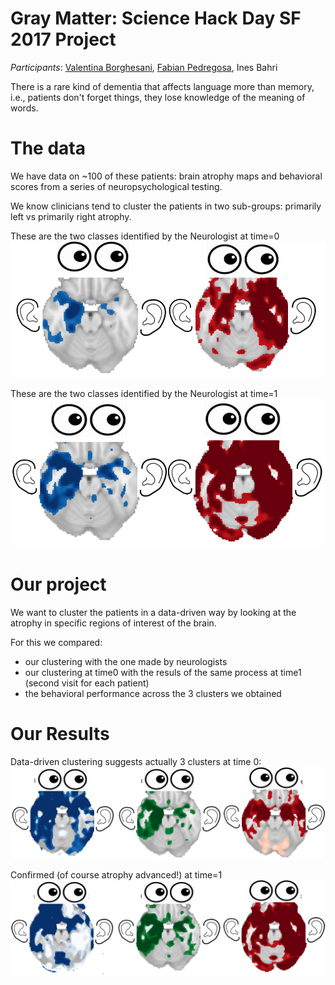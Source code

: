 # Gray Matter: Science Hack Day SF 2017 Project

*Participants*: [Valentina Borghesani](https://twitter.com/vborghesani), [Fabian Pedregosa](https://twitter.com/fpedregosa), Ines Bahri

There is a rare kind of dementia that affects language more than memory, i.e., patients don't forget things, they lose knowledge of the meaning of words.

# The data

We have data on ~100 of these patients: brain atrophy maps and behavioral scores from a series of neuropsychological testing.

We know clinicians tend to cluster the patients in two sub-groups: primarily left vs primarily right atrophy.

These are the two classes identified by the Neurologist at time=0
![](https://github.com/fabianp/gray_matter/raw/master/img/ClassificationNeurologist_time0.png)

These are the two classes identified by the Neurologist at time=1
![](https://github.com/fabianp/gray_matter/raw/master/img/ClassificationNeurologist_time1.png)

# Our project

We want to cluster the patients in a data-driven way by looking at the atrophy in specific regions of interest of the brain.

For this we compared:
* our clustering with the one made by neurologists
* our clustering at time0 with the resuls of the same process at time1 (second visit for each patient)
* the behavioral performance across the 3 clusters we obtained

# Our Results

Data-driven clustering suggests actually 3 clusters at time 0: 
![](https://github.com/fabianp/gray_matter/raw/master/img/ClassificationUS_time0.png)

Confirmed (of course atrophy advanced!) at time=1
![](https://github.com/fabianp/gray_matter/raw/master/img/ClassificationUS_time1.png)
